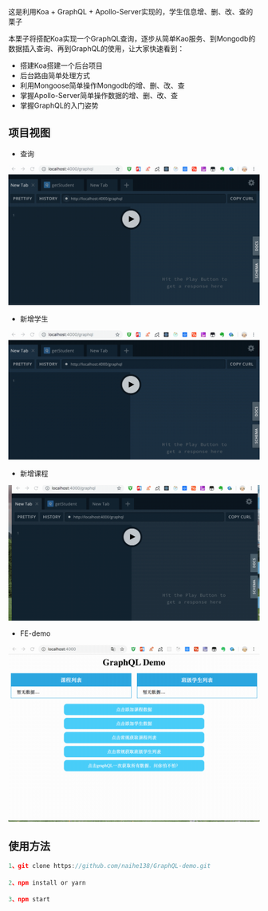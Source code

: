 
这是利用Koa + GraphQL + Apollo-Server实现的，学生信息增、删、改、查的栗子

本栗子将搭配Koa实现一个GraphQL查询，逐步从简单Kao服务、到Mongodb的数据插入查询、再到GraphQL的使用，让大家快速看到：

* 搭建Koa搭建一个后台项目
* 后台路由简单处理方式
* 利用Mongoose简单操作Mongodb的增、删、改、查
* 掌握Apollo-Server简单操作数据的增、删、改、查
* 掌握GraphQL的入门姿势

## 项目视图

* 查询

![](https://raw.githubusercontent.com/naihe138/GraphQL-demo/master/view-demo/query.gif)


* 新增学生

![](https://raw.githubusercontent.com/naihe138/GraphQL-demo/master/view-demo/addstudent.gif)

* 新增课程

![](https://raw.githubusercontent.com/naihe138/GraphQL-demo/master/view-demo/addcourse.gif)


* FE-demo

![](https://raw.githubusercontent.com/naihe138/GraphQL-demo/master/view-demo/demo.gif)

## 使用方法

````js
1、git clone https://github.com/naihe138/GraphQL-demo.git

2、npm install or yarn

3、npm start

````
